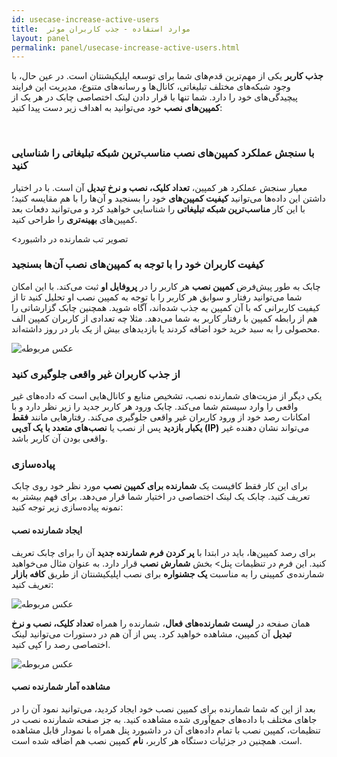 ```yaml
---
id: usecase-increase-active-users
title:  موارد استفاده - جذب کاربران موثر
layout: panel
permalink: panel/usecase-increase-active-users.html
---
```


**جذب کاربر** یکی از مهم‌ترین قدم‌های شما برای توسعه اپلیکیشنتان است. در عین حال، با وجود شبکه‌های مختلف تبلیغاتی، کانال‌ها و رسانه‌های متنوع، مدیریت این فرایند پیچیدگی‌های خود را دارد. شما تنها با قرار دادن لینک اختصاصی چابک در هر یک از **کمپین‌های نصب** خود می‌توانید به اهداف زیر دست‌ پیدا کنید:

<Br>

### با سنجش عملکرد کمپین‌های نصب مناسب‌ترین شبکه تبلیغاتی را شناسایی کنید

معیار سنجش عملکرد هر کمپین، **تعداد کلیک، نصب و نرخ تبدیل** آن است. با در اختیار داشتن این داده‌ها می‌توانید **کیفیت کمپین‌های** خود را بسنجید و آن‌ها را با هم مقایسه کنید؛ با این کار **مناسب‌ترین شبکه تبلیغاتی** را شناسایی خواهید کرد و می‌توانید دفعات بعد کمپین‌های **بهینه‌تری** را طراحی کنید.

<تصویر تب شمارنده در داشبورد


### کیفیت کاربران خود را با توجه به کمپین‌های نصب آن‌ها بسنجید

چابک به طور پیش‌فرض **کمپین نصب** هر کاربر را در **پروفایل او** ثبت می‌کند. با این امکان شما می‌توانید رفتار و سوابق هر کاربر را با توجه به کمپین نصب او تحلیل کنید تا از کیفیت کاربرانی که با آن کمپین به جذب شده‌اند، آگاه شوید. همچنین چابک گزارشاتی را هم از رابطه کمپین با رفتار کاربر به شما می‌دهد. مثلا چه تعدادی از کاربران کمپین الف محصولی را به سبد خرید خود اضافه کردند یا بازدید‌های بیش از یک بار در روز داشته‌اند.

 ![عکس مربوطه](http://uupload.ir/files/oo2_trackxy.png)

### از جذب کاربران غیر واقعی جلوگیری کنید

یکی دیگر از مزیت‌های شمارنده نصب، تشخیص منابع و کانال‌هایی است که داده‌های غیر واقعی را وارد سیستم شما می‌کند. چابک ورود هر کاربر جدید را زیر نظر دارد و با امکانات رصد خود از ورود کاربران غیر واقعی جلوگیری می‌کند. رفتارهایی مانند **فقط یکبار بازدید** پس از نصب یا **نصب‌های متعدد با یک آی‌پی (IP)** می‌تواند نشان دهنده غیر واقعی بودن آن کاربر باشد. 

### پیاده‌سازی 

برای این کار فقط کافیست یک **شمارنده برای کمپین نصب** مورد نظر خود روی چابک تعریف کنید. چابک یک لینک اختصاصی در اختیار شما قرار می‌دهد. برای فهم بیشتر به نمونه پیاده‌سازی زیر توجه کنید:


#### ایجاد شمارنده نصب

برای رصد کمپین‌ها، باید در ابتدا با **پر کردن فرم شمارنده جدید** آن را برای چابک تعریف کنید. این فرم در تنظیمات پنل> بخش **شمارش نصب** قرار دارد. به عنوان مثال می‌خواهید شمارنده‌ی کمپینی را به مناسبت **یک جشنواره** برای نصب اپلیکیشنتان از طریق **کافه بازار** تعریف کنید:

 ![عکس مربوطه](http://uupload.ir/files/l1so_tracker.png)

همان صفحه در **لیست شمارنده‌های فعال**، شمارنده را همراه **تعداد کلیک، نصب و نرخ تبدیل** آن کمپین، مشاهده خواهید کرد. پس از آن هم در دستورات می‌توانید لینک اختصاصی رصد را کپی کنید.

 ![عکس مربوطه](http://uupload.ir/files/xfwv_trackx.png)


#### مشاهده آمار شمارنده نصب

بعد از این که شما شمارنده برای کمیپن نصب خود ایجاد کردید، می‌توانید نمود آن را در جاهای مختلف با داده‌های جمع‌آوری شده مشاهده کنید. به جز صفحه شمارنده نصب در تنظیمات، کمپین نصب با تمام داده‌های آن در داشبورد پنل همراه با نمودار قابل مشاهده است. همچنین در جزئیات دستگاه هر کاربر، **نام** کمپین نصب هم اضافه شده است.
